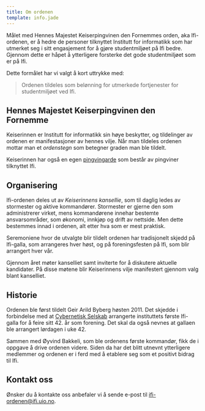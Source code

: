 ```yaml
---
title: Om ordenen
template: info.jade
---
```


Målet med Hennes Majestet Keiserpingvinen den Fornemmes orden, aka Ifi-ordenen, er å hedre de personer tilknyttet Institutt for informatikk som har utmerket seg i sitt engasjement for å gjøre studentmiljøet på Ifi bedre. Gjennom dette er håpet å ytterligere forsterke det gode studentmiljøet som er på Ifi.

Dette formålet har vi valgt å kort uttrykke med:

> Ordenen tildeles som belønning for utmerkede fortjenester for studentmiljøet ved Ifi.

## Hennes Majestet Keiserpingvinen den Fornemme

Keiserinnen er Institutt for informatikk sin høye beskytter, og tildelinger av ordenen er manifestasjoner av hennes vilje. Når man tildeles ordenen mottar man et _ordenstegn_ som betegner graden man ble tildelt.

Keiserinnen har også en egen [pingvingarde](/penguin/) som består av pingviner tilknyttet Ifi.

## Organisering

Ifi-ordenen deles ut av _Keiserinnens kansellie_, som til daglig ledes av stormester og aktive kommandører. Stormester er gjerne den som administrerer virket, mens kommandørene innehar bestemte ansvarsområder, som økonomi, innkjøp og drift av nettside. Men dette bestemmes innad i ordenen, alt etter hva som er mest praktisk.

Seremoniene hvor de utvalgte blir tildelt ordenen har tradisjonelt skjedd på Ifi-galla, som arrangeres hver høst, og på foreningsfesten på Ifi, som blir arrangert hver vår.

Gjennom året møter kanselliet samt inviterte for å diskutere aktuelle kandidater. På disse møtene blir Keiserinnens vilje manifestert gjennom valg blant kanselliet.

## Historie

Ordenen ble først tildelt Geir Arild Byberg høsten 2011. Det skjedde i forbindelse med at [Cybernetisk Selskab](http://cyb.no) arrangerte instituttets første Ifi-galla for å feire sitt 42. år som forening. Det skal da også nevnes at gallaen ble arrangert lørdagen i uke 42.

Sammen med Øyvind Bakkeli, som ble ordenens første kommandør, fikk de i oppgave å drive ordenen videre. Siden da har det blitt utnevnt ytterligere medlemmer og ordenen er i ferd med å etablere seg som et positivt bidrag til Ifi.

## Kontakt oss

Ønsker du å kontakte oss anbefaler vi å sende e-post til [ifi-ordenen@ifi.uio.no](mailto:ifi-ordenen@ifi.uio.no).